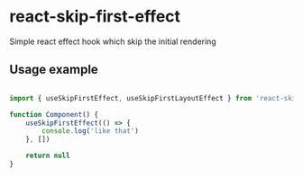 # react-skip-first-effect
 Simple react effect hook which skip the initial rendering

## Usage example
```js

import { useSkipFirstEffect, useSkipFirstLayoutEffect } from 'react-skip-first-effect'

function Component() {
	useSkipFirstEffect(() => {
		console.log('like that')
	}, [])

	return null
}
```
